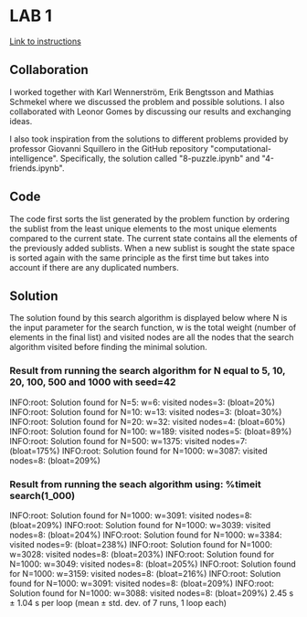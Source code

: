 # LAB 1
[Link to instructions](https://github.com/squillero/computational-intelligence/blob/master/2022-23/lab1_set-covering.ipynb)

## Collaboration
I worked together with Karl Wennerström, Erik Bengtsson and Mathias Schmekel where we discussed the problem and possible solutions. I also collaborated with Leonor Gomes by discussing our results and exchanging ideas.

I also took inspiration from the solutions to different problems provided by professor Giovanni Squillero in the GitHub repository "computational-intelligence". Specifically, the solution called "8-puzzle.ipynb" and "4-friends.ipynb".

## Code
The code first sorts the list generated by the problem function by ordering the sublist from the least unique elements to the most unique elements compared to the current state. The current state contains all the elements of the previously added sublists. When a new sublist is sought the state space is sorted again with the same principle as the first time but takes into account if there are any duplicated numbers.

## Solution
The solution found by this search algorithm is displayed below where N is the input parameter for the search function, w is the total weight (number of elements in the final list) and visited nodes are all the nodes that the search algorithm visited before finding the minimal solution. 

### Result from running the search algorithm for N equal to 5, 10, 20, 100, 500 and 1000 with seed=42
INFO:root: Solution found for N=5: w=6: visited nodes=3: (bloat=20%)
INFO:root: Solution found for N=10: w=13: visited nodes=3: (bloat=30%)
INFO:root: Solution found for N=20: w=32: visited nodes=4: (bloat=60%)
INFO:root: Solution found for N=100: w=189: visited nodes=5: (bloat=89%)
INFO:root: Solution found for N=500: w=1375: visited nodes=7: (bloat=175%)
INFO:root: Solution found for N=1000: w=3087: visited nodes=8: (bloat=209%)

### Result from running the seach algorithm using: %timeit search(1_000)
INFO:root: Solution found for N=1000: w=3091: visited nodes=8: (bloat=209%)
INFO:root: Solution found for N=1000: w=3039: visited nodes=8: (bloat=204%)
INFO:root: Solution found for N=1000: w=3384: visited nodes=9: (bloat=238%)
INFO:root: Solution found for N=1000: w=3028: visited nodes=8: (bloat=203%)
INFO:root: Solution found for N=1000: w=3049: visited nodes=8: (bloat=205%)
INFO:root: Solution found for N=1000: w=3159: visited nodes=8: (bloat=216%)
INFO:root: Solution found for N=1000: w=3091: visited nodes=8: (bloat=209%)
INFO:root: Solution found for N=1000: w=3088: visited nodes=8: (bloat=209%)
2.45 s ± 1.04 s per loop (mean ± std. dev. of 7 runs, 1 loop each)

